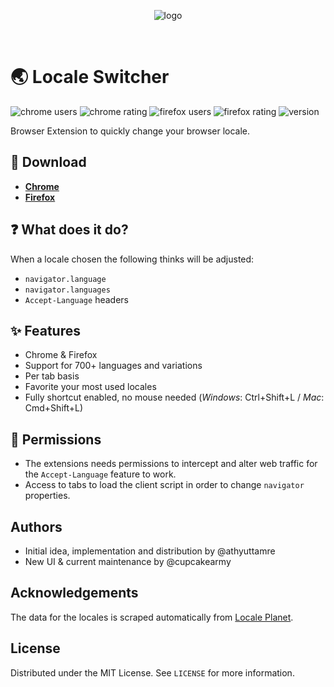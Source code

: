 <p align="center">
  <img src="https://github.com/locale-switcher/design/raw/main/assets/store/Store%20Image.png" alt="logo" />
</p>
<br/>

# 🌏 Locale Switcher

![chrome users](https://img.shields.io/chrome-web-store/users/kngfjpghaokedippaapkfihdlmmlafcc?label=chrome)
![chrome rating](https://img.shields.io/chrome-web-store/rating/kngfjpghaokedippaapkfihdlmmlafcc?label=chrome)
![firefox users](https://img.shields.io/amo/users/locale-switcher?label=firefox)
![firefox rating](https://img.shields.io/amo/rating/locale-switcher?label=firerox)
![version](https://img.shields.io/github/v/release/locale-switcher/locale-switcher?label=version&sort=semver)

Browser Extension to quickly change your browser locale.

## 🔗 Download

- [**Chrome**](https://chrome.google.com/webstore/detail/locale-switcher/kngfjpghaokedippaapkfihdlmmlafcc)
- [**Firefox**](https://addons.mozilla.org/en-US/firefox/addon/locale-switcher/)

## ❓ What does it do?

When a locale chosen the following thinks will be adjusted:

- `navigator.language`
- `navigator.languages`
- `Accept-Language` headers

## ✨ Features

- Chrome & Firefox
- Support for 700+ languages and variations
- Per tab basis
- Favorite your most used locales
- Fully shortcut enabled, no mouse needed (_Windows_: Ctrl+Shift+L / _Mac_: Cmd+Shift+L)

## 🔐 Permissions

- The extensions needs permissions to intercept and alter web traffic for the `Accept-Language` feature to work.
- Access to tabs to load the client script in order to change `navigator` properties.

## Authors

- Initial idea, implementation and distribution by @athyuttamre
- New UI & current maintenance by @cupcakearmy

## Acknowledgements

The data for the locales is scraped automatically from [Locale Planet](https://www.localeplanet.com/icu/index.html).

## License

Distributed under the MIT License. See `LICENSE` for more information.
